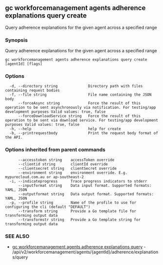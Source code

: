 ## gc workforcemanagement agents adherence explanations query create

Query adherence explanations for the given agent across a specified range

### Synopsis

Query adherence explanations for the given agent across a specified range

```
gc workforcemanagement agents adherence explanations query create [agentId] [flags]
```

### Options

```
  -d, --directory string              Directory path with files containing request bodies
  -f, --file string                   File name containing the JSON body
      --forceAsync string             Force the result of this operation to be sent asynchronously via notification. For testing/app development purposes Valid values: true, false
      --forceDownloadService string   Force the result of this operation to be sent via download service. For testing/app development purposes Valid values: true, false
  -h, --help                          help for create
  -b, --printrequestbody              Print the request body format of the API.
```

### Options inherited from parent commands

```
      --accesstoken string    accessToken override
      --clientid string       clientId override
      --clientsecret string   clientSecret override
      --environment string    environment override. E.g. mypurecloud.com.au or ap-southeast-2
  -i, --indicateprogress      Trace progress indicators to stderr
      --inputformat string    Data input format. Supported formats: YAML, JSON
      --outputformat string   Data output format. Supported formats: YAML, JSON
  -p, --profile string        Name of the profile to use for configuring the cli (default "DEFAULT")
      --transform string      Provide a Go template file for transforming output data
      --transformstr string   Provide a Go template string for transforming output data
```

### SEE ALSO

* [gc workforcemanagement agents adherence explanations query](gc_workforcemanagement_agents_adherence_explanations_query.html)	 - /api/v2/workforcemanagement/agents/{agentId}/adherence/explanations/query


